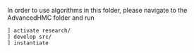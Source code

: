 In order to use algorithms in this folder, please navigate to the AdvancedHMC folder and run


```
] activate research/
] develop src/
] instantiate
 ```
